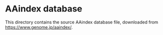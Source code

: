 # AAindex database

This directory contains the source AAindex database file, downloaded from https://www.genome.jp/aaindex/.